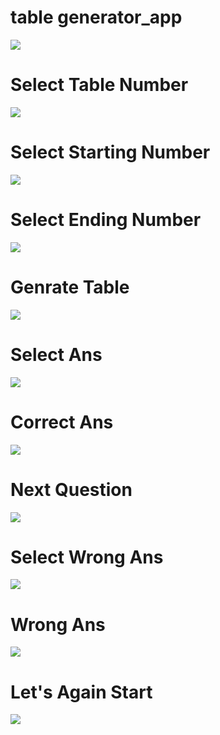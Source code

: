 # table generator_app

<img src="https://github.com/naeem92/MobileApplication/blob/main/table%20generator_app/SS/Let's%20Again%20Start.jpeg">

# Select Table Number

<img src="https://github.com/naeem92/MobileApplication/blob/main/table%20generator_app/SS/Select%20Table.jpeg">

# Select Starting Number

<img src="https://github.com/naeem92/MobileApplication/blob/main/table%20generator_app/SS/Select%20Starting%20Point.jpeg">

# Select Ending Number

<img src ="https://github.com/naeem92/MobileApplication/blob/main/table%20generator_app/SS/Select%20Ending%20Point.jpeg">

# Genrate Table

<img src="https://github.com/naeem92/MobileApplication/blob/main/table%20generator_app/SS/Table%20Genrate.jpeg">

# Select Ans

<img src="https://github.com/naeem92/MobileApplication/blob/main/table%20generator_app/SS/Quiz%20Correct%20Ans.jpeg">

# Correct Ans

<img src= "https://github.com/naeem92/MobileApplication/blob/main/table%20generator_app/SS/Correct%20Ans.jpeg">

# Next Question

<img src="https://github.com/naeem92/MobileApplication/blob/main/table%20generator_app/SS/Quiz%20Wrong%20Ans.jpeg">

# Select Wrong Ans

<img src="https://github.com/naeem92/MobileApplication/blob/main/table%20generator_app/SS/Quiz%20Wrong%20Ans.jpeg">

# Wrong Ans

<img src="https://github.com/naeem92/MobileApplication/blob/main/table%20generator_app/SS/Wrong%20Ans.jpeg">

# Let's Again Start

<img src="https://github.com/naeem92/MobileApplication/blob/main/table%20generator_app/SS/Let's%20Again%20Start.jpeg">


